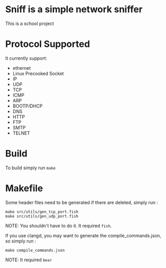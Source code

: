 # Sniff is a simple network sniffer

This is a school project

# Protocol Supported

It currently support:

- ethernet
- Linux Precooked Socket
- IP
- UDP
- TCP
- ICMP
- ARP
- BOOTP/DHCP
- DNS
- HTTP
- FTP
- SMTP
- TELNET

# Build

To build simply run ```make```

# Makefile

Some header files need to be generated if there are deleted, simply run :
```
make src/utils/gen_tcp_port.fish
make src/utils/gen_udp_port.fish
```
NOTE: You shouldn't have to do it. It required ```fish```.

If you use clangd, you may want to generate the compile_commands.json, so simply run :

```
make compile_commands.json
```
NOTE: It required ```bear```
